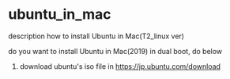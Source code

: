 # ubuntu_in_mac
description how to install Ubuntu in Mac(T2_linux ver)

do you want to install Ubuntu in Mac(2019) in dual boot, do below

1. download ubuntu's iso file in https://jp.ubuntu.com/download
